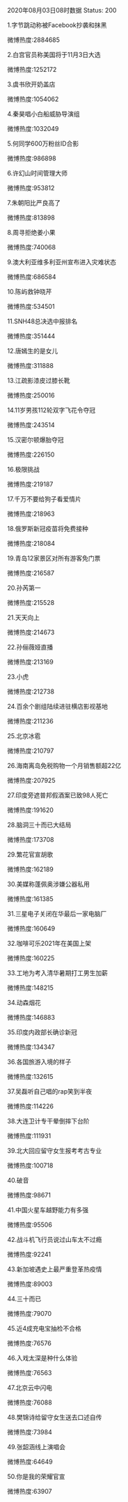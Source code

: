 2020年08月03日08时数据
Status: 200

1.字节跳动称被Facebook抄袭和抹黑

微博热度:2884685

2.白宫官员称美国将于11月3日大选

微博热度:1252172

3.虞书欣开奶盖店

微博热度:1054062

4.秦昊唱小白船威胁导演组

微博热度:1032049

5.何同学600万粉丝ID合影

微博热度:986898

6.许幻山时间管理大师

微博热度:953812

7.朱朝阳比严良高了

微博热度:813898

8.周寻拒绝姜小果

微博热度:740068

9.澳大利亚维多利亚州宣布进入灾难状态

微博热度:686584

10.陈屿救钟晓芹

微博热度:534501

11.SNH48总决选中报排名

微博热度:351444

12.唐嫣生的是女儿

微博热度:311888

13.江疏影漆皮过膝长靴

微博热度:250016

14.11岁男孩112轮双字飞花令夺冠

微博热度:243514

15.汉密尔顿爆胎夺冠

微博热度:226150

16.极限挑战

微博热度:219187

17.千万不要给狗子看爱情片

微博热度:218963

18.俄罗斯新冠疫苗将免费接种

微博热度:218084

19.青岛12家景区对所有游客免门票

微博热度:216587

20.孙芮第一

微博热度:215528

21.天天向上

微博热度:214673

22.孙俪薇娅直播

微博热度:213169

23.小虎

微博热度:212738

24.百余个剧组陆续进驻横店影视基地

微博热度:211236

25.北京冰雹

微博热度:210797

26.海南离岛免税购物一个月销售额超22亿

微博热度:207925

27.印度旁遮普邦假酒案已致98人死亡

微博热度:191620

28.脑洞三十而已大结局

微博热度:173708

29.繁花官宣胡歌

微博热度:162189

30.美媒称蓬佩奥涉嫌公器私用

微博热度:161385

31.三星电子关闭在华最后一家电脑厂

微博热度:160649

32.咖啡可乐2021年在美国上架

微博热度:160225

33.工地为考入清华暑期打工男生加薪

微博热度:148215

34.动森烟花

微博热度:146883

35.印度内政部长确诊新冠

微博热度:134347

36.各国旅游入境的样子

微博热度:132615

37.吴磊听自己唱的rap笑到半夜

微博热度:114226

38.大连卫计专干晕倒摔下台阶

微博热度:111931

39.北大回应留守女生报考考古专业

微博热度:100718

40.破音

微博热度:98671

41.中国火星车越野能力有多强

微博热度:95506

42.战斗机飞行员说过山车太不过瘾

微博热度:92241

43.新加坡遇史上最严重登革热疫情

微博热度:89003

44.三十而已

微博热度:79070

45.近4成充电宝抽检不合格

微博热度:76576

46.入戏太深是种什么体验

微博热度:76563

47.北京云中闪电

微博热度:76088

48.樊锦诗给留守女生送去口述自传

微博热度:73984

49.张韶涵线上演唱会

微博热度:64649

50.你是我的荣耀官宣

微博热度:63907

